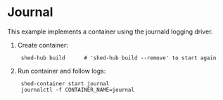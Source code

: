 # Journal

This example implements a container using the journald logging driver.

1. Create container:

        shed-hub build      # 'shed-hub build --remove' to start again

2. Run container and follow logs:

        shed-container start journal
        journalctl -f CONTAINER_NAME=journal
